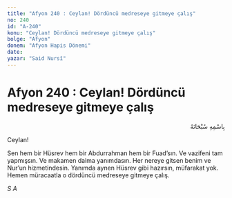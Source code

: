 ```yaml
---
title: "Afyon 240 : Ceylan! Dördüncü medreseye gitmeye çalış"
no: 240
id: "A-240"
konu: "Ceylan! Dördüncü medreseye gitmeye çalış"
bolge: "Afyon"
donem: "Afyon Hapis Dönemi"
date: 
yazar: "Said Nursî"
---
```


# Afyon 240 : Ceylan! Dördüncü medreseye gitmeye çalış

<p class="arabic" dir="rtl" title="Meal: “Her türlü noksan sıfatlardan yüce olan Allah’ın adıyla.”">بِاسْمِهِ سُبْحَانَهُ</p>

Ceylan!

Sen hem bir Hüsrev hem bir Abdurrahman hem bir Fuad’sın. Ve vazifeni tam yapmışsın. Ve makamen daima yanımdasın. Her nereye gitsen benim ve Nur’un hizmetindesin. Yanımda aynen Hüsrev gibi hazırsın, müfarakat yok. Hemen müracaatla o dördüncü medreseye gitmeye çalış.

*S A*
